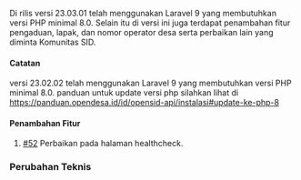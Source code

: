 Di rilis versi 23.03.01 telah menggunakan Laravel 9 yang membutuhkan versi PHP minimal 8.0. Selain itu di versi ini juga terdapat penambahan fitur pengaduan, lapak, dan nomor operator desa serta perbaikan lain yang diminta Komunitas SID.

#### Catatan

versi 23.02.02 telah menggunakan Laravel 9 yang membutuhkan versi PHP minimal 8.0. panduan untuk update versi php silahkan lihat di https://panduan.opendesa.id/id/opensid-api/instalasi#update-ke-php-8

#### Penambahan Fitur

1. [#52](https://github.com/OpenSID/opensid-laravel/issues/52) Perbaikan pada halaman healthcheck.

### Perubahan Teknis

